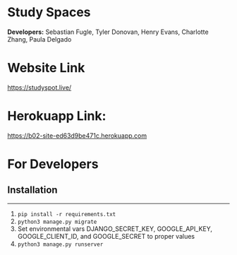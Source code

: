 # Study Spaces

__Developers:__ Sebastian Fugle, Tyler Donovan, Henry Evans, Charlotte Zhang,  Paula Delgado

# Website Link
https://studyspot.live/

# Herokuapp Link: 
https://b02-site-ed63d9be471c.herokuapp.com

# For Developers

## Installation
___
1. `pip install -r requirements.txt`
2. `python3 manage.py migrate`
3. Set environmental vars DJANGO_SECRET_KEY, GOOGLE_API_KEY, GOOGLE_CLIENT_ID, and GOOGLE_SECRET to proper values
4. `python3 manage.py runserver`
